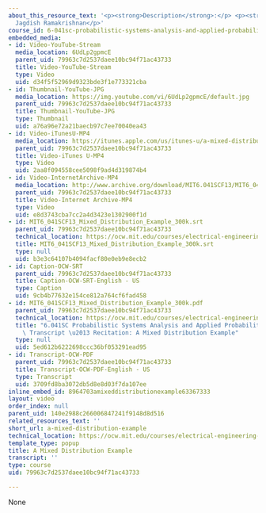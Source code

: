 ```yaml
---
about_this_resource_text: '<p><strong>Description</strong>:</p> <p><strong>Instructor</strong>:
  Jagdish Ramakrishnan</p>'
course_id: 6-041sc-probabilistic-systems-analysis-and-applied-probability-fall-2013
embedded_media:
- id: Video-YouTube-Stream
  media_location: 6UdLp2gpmcE
  parent_uid: 79963c7d2537daee10bc94f71ac43733
  title: Video-YouTube-Stream
  type: Video
  uid: d34f5f52969d9323bde3f1e773321cba
- id: Thumbnail-YouTube-JPG
  media_location: https://img.youtube.com/vi/6UdLp2gpmcE/default.jpg
  parent_uid: 79963c7d2537daee10bc94f71ac43733
  title: Thumbnail-YouTube-JPG
  type: Thumbnail
  uid: a76a96e72a21baecb97c7ee70040ea43
- id: Video-iTunesU-MP4
  media_location: https://itunes.apple.com/us/itunes-u/a-mixed-distribution-example/id814580809?i=249378255
  parent_uid: 79963c7d2537daee10bc94f71ac43733
  title: Video-iTunes U-MP4
  type: Video
  uid: 2aa8f094558cee5098f9ad4d319874b4
- id: Video-InternetArchive-MP4
  media_location: http://www.archive.org/download/MIT6.041SCF13/MIT6_041SCF13_Mixed_Distribution_Example_300k.mp4
  parent_uid: 79963c7d2537daee10bc94f71ac43733
  title: Video-Internet Archive-MP4
  type: Video
  uid: e8d3743cba7cc2a4d3423e1302900f1d
- id: MIT6_041SCF13_Mixed_Distribution_Example_300k.srt
  parent_uid: 79963c7d2537daee10bc94f71ac43733
  technical_location: https://ocw.mit.edu/courses/electrical-engineering-and-computer-science/6-041sc-probabilistic-systems-analysis-and-applied-probability-fall-2013/unit-ii/lecture-8/a-mixed-distribution-example/MIT6_041SCF13_Mixed_Distribution_Example_300k.srt
  title: MIT6_041SCF13_Mixed_Distribution_Example_300k.srt
  type: null
  uid: b3e3c64107b4094facf80e0eb9e8ecb2
- id: Caption-OCW-SRT
  parent_uid: 79963c7d2537daee10bc94f71ac43733
  title: Caption-OCW-SRT-English - US
  type: Caption
  uid: 9cb4b77632e154ce812a764cf6fad458
- id: MIT6_041SCF13_Mixed_Distribution_Example_300k.pdf
  parent_uid: 79963c7d2537daee10bc94f71ac43733
  technical_location: https://ocw.mit.edu/courses/electrical-engineering-and-computer-science/6-041sc-probabilistic-systems-analysis-and-applied-probability-fall-2013/unit-ii/lecture-8/a-mixed-distribution-example/MIT6_041SCF13_Mixed_Distribution_Example_300k.pdf
  title: "6.041SC Probabilistic Systems Analysis and Applied Probability, Fall 2013\
    \ Transcript \u2013 Recitation: A Mixed Distribution Example"
  type: null
  uid: 5ed612b6222698ccc36bf053291ead95
- id: Transcript-OCW-PDF
  parent_uid: 79963c7d2537daee10bc94f71ac43733
  title: Transcript-OCW-PDF-English - US
  type: Transcript
  uid: 3709fd8ba3072db5d8e8d03f7da107ee
inline_embed_id: 8964703amixeddistributionexample63367333
layout: video
order_index: null
parent_uid: 140e2988c266006847241f9148d8d516
related_resources_text: ''
short_url: a-mixed-distribution-example
technical_location: https://ocw.mit.edu/courses/electrical-engineering-and-computer-science/6-041sc-probabilistic-systems-analysis-and-applied-probability-fall-2013/unit-ii/lecture-8/a-mixed-distribution-example
template_type: popup
title: A Mixed Distribution Example
transcript: ''
type: course
uid: 79963c7d2537daee10bc94f71ac43733

---
```

None